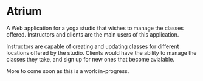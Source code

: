 # Atrium

A Web application for a yoga studio that wishes to manage the classes offered.
Instructors and clients are the main users of this application.

Instructors are capable of creating and updating classes for different locations offered by the studio.
Clients would have the ability to manage the classes they take, and sign up for new ones that become avialable.

More to come soon as this is a work in-progress.
